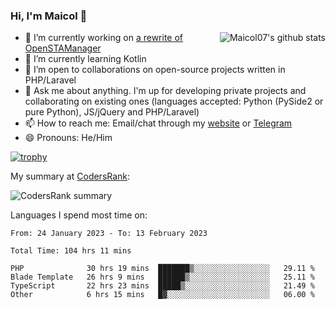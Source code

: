 ### Hi, I'm Maicol 👋
<img align="right" src="https://github-readme-stats.vercel.app/api?username=maicol07&count_private=true&count_private=true&show_icons=true" alt="Maicol07's github stats">

- 🔭 I’m currently working on [a rewrite of OpenSTAManager](https://github.com/Dasc3er/openstamanager/tree/rewrite)
- 🌱 I’m currently learning Kotlin
- 👯 I’m open to collaborations on open-source projects written in PHP/Laravel
- 💬 Ask me about anything. I'm up for developing private projects and collaborating on existing ones (languages accepted: Python (PySide2 or pure Python), JS/jQuery and PHP/Laravel)
- 📫 How to reach me: Email/chat through my [website](https://maicol07.it) or [Telegram](https://telegram.me/maicol07)
- 😄 Pronouns: He/Him

[![trophy](https://github-profile-trophy.vercel.app/?username=maicol07)](https://github.com/ryo-ma/github-profile-trophy)

My summary at [CodersRank](https://codersrank.io):

![CodersRank summary](https://cr-ss-service.azurewebsites.net/api/ScreenShot?widget=summary&username=maicol07&badges=3&show-avatar=true&style=--header-bg-color:%23000;--border-radius:16px)

Languages I spend most time on:
<!--START_SECTION:waka-->

```text
From: 24 January 2023 - To: 13 February 2023

Total Time: 104 hrs 11 mins

PHP              30 hrs 19 mins  ███████▒░░░░░░░░░░░░░░░░░   29.11 %
Blade Template   26 hrs 9 mins   ██████▒░░░░░░░░░░░░░░░░░░   25.11 %
TypeScript       22 hrs 23 mins  █████▒░░░░░░░░░░░░░░░░░░░   21.49 %
Other            6 hrs 15 mins   █▓░░░░░░░░░░░░░░░░░░░░░░░   06.00 %
```

<!--END_SECTION:waka-->
